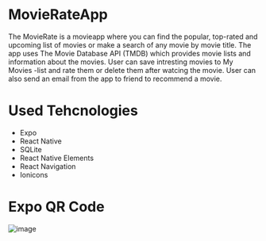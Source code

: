# MovieRateApp
The MovieRate is a movieapp where you can find the popular, top-rated and upcoming list of movies or make a search of any movie by movie title.
The app uses The Movie Database API (TMDB) which provides movie lists and information about the movies. 
User can save intresting movies to My Movies -list and rate them or delete them after watcing the movie. 
User can also send an email from the app to friend to recommend a movie.

# Used Tehcnologies
- Expo
- React Native
- SQLite
- React Native Elements
- React Navigation
- Ionicons

# Expo QR Code
![image](https://user-images.githubusercontent.com/98162104/206996848-86359dcc-6760-4a92-9ead-701eda5a6b99.png)

